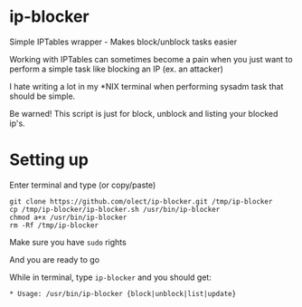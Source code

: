 ip-blocker
==========

Simple IPTables wrapper - Makes block/unblock tasks easier

Working with IPTables can sometimes become a pain when you just want to perform a simple task like blocking an IP (ex. an attacker)

I hate writing a lot in my *NIX terminal when performing sysadm task that should be simple.

Be warned! This script is just for block, unblock and listing your blocked ip's. 

Setting up
==========

Enter terminal and type (or copy/paste)

	git clone https://github.com/olect/ip-blocker.git /tmp/ip-blocker
	cp /tmp/ip-blocker/ip-blocker.sh /usr/bin/ip-blocker
	chmod a+x /usr/bin/ip-blocker
	rm -Rf /tmp/ip-blocker

Make sure you have `sudo` rights

And you are ready to go

While in terminal, type `ip-blocker` and you should get:

	* Usage: /usr/bin/ip-blocker {block|unblock|list|update}


